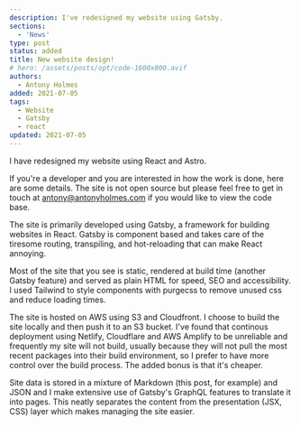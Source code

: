 ```yaml
---
description: I've redesigned my website using Gatsby.
sections:
  - 'News'
type: post
status: added
title: New website design!
# hero: /assets/posts/opt/code-1600x800.avif
authors:
  - Antony Holmes
added: 2021-07-05
tags:
  - Website
  - Gatsby
  - react
updated: 2021-07-05
---
```


I have redesigned my website using React and Astro.

<!-- more -->

If you're a developer and you are interested in how the work is done, here are some details. The site is not open source but please feel free to get in touch at [antony@antonyholmes.com](mailto:antony@antonyholmes.com) if you would like to view the code base.

The site is primarily developed using Gatsby, a framework for building websites in React. Gatsby is component based and takes care of the tiresome routing, transpiling, and hot-reloading that can make React annoying.

Most of the site that you see is static, rendered at build time (another Gatsby feature) and served as plain HTML for speed, SEO and accessibility. I used Tailwind to style components with purgecss to remove unused css and reduce loading times.

The site is hosted on AWS using S3 and Cloudfront. I choose to build the site locally and then push it to an S3 bucket. I've found that continous deployment using Netlify, Cloudflare and AWS Amplify to be unreliable and frequently my site will not build, usually because they will not pull the most recent packages into their build environment, so I prefer to have more control over the build process. The added bonus is that it's cheaper.

Site data is stored in a mixture of Markdown (this post, for example) and JSON and I make extensive use of Gatsby's GraphQL features to translate it into pages. This neatly separates the content from the presentation (JSX, CSS) layer which makes managing the site easier.
